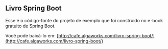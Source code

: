 ## Livro Spring Boot

Esse é o código-fonte do projeto de exemplo que foi construido no e-book gratuito de Spring Boot.

Você pode baixá-lo em: [http://cafe.algaworks.com/livro-spring-boot/](http://cafe.algaworks.com/livro-spring-boot/)